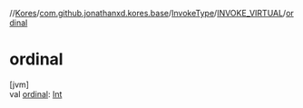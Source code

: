 //[Kores](../../../../index.md)/[com.github.jonathanxd.kores.base](../../index.md)/[InvokeType](../index.md)/[INVOKE_VIRTUAL](index.md)/[ordinal](ordinal.md)

# ordinal

[jvm]\
val [ordinal](ordinal.md): [Int](https://kotlinlang.org/api/latest/jvm/stdlib/kotlin/-int/index.html)
